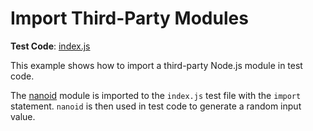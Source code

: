 # Import Third-Party Modules

**Test Code**: [index.js](index.js)

This example shows how to import a third-party Node.js module in test code.

The [nanoid](https://www.npmjs.com/package/nanoid) module is imported to the `index.js` test file with the `import` statement. `nanoid` is then used in test code to generate a random input value.